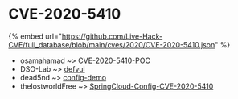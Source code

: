 # CVE-2020-5410
{% embed url="https://github.com/Live-Hack-CVE/full_database/blob/main/cves/2020/CVE-2020-5410.json" %}

* osamahamad ~> [CVE-2020-5410-POC](https://www.alice-snow.ru/2020/database/cve-2020-5410/cve-2020-5410-poc-osamahamad)
* DSO-Lab ~> [defvul](https://www.alice-snow.ru/2020/database/cve-2020-5410/defvul-dso-lab)
* dead5nd ~> [config-demo](https://www.alice-snow.ru/2020/database/cve-2020-5410/config-demo-dead5nd)
* thelostworldFree ~> [SpringCloud-Config-CVE-2020-5410](https://www.alice-snow.ru/2020/database/cve-2020-5410/springcloud-config-cve-2020-5410-thelostworldfree)